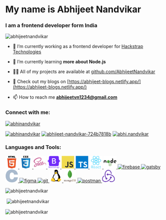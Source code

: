 <h1> My name is Abhijeet Nandvikar</h1>
<h3>I am a frontend developer form India</h3>

<p align="left"> <img src="https://komarev.com/ghpvc/?username=abhijeetnandvikar&label=Profile%20views&color=0e75b6&style=flat" alt="abhijeetnandvikar" /> </p>

- 🔭 I’m currently working as a frontend developer for [Hackstrap Technologies](https://hackstrap.com/)

- 🌱 I’m currently learning **more about Node.js**

- 👨‍💻 All of my projects are available at [github.com/AbhijeetNandvikar](github.com/AbhijeetNandvikar)

- 📝 Check out my blogs on [https://abhijeet-blogs.netlify.app/](https://abhijeet-blogs.netlify.app/)

- 📫 How to reach me **abhijeetvn1234@gmail.com**

<h3 align="left">Connect with me:</h3>
<p align="left"> <a href="https://twitter.com/abhinandvikar" target="blank"><img src="https://img.shields.io/twitter/follow/abhinandvikar?logo=twitter&style=for-the-badge" alt="abhinandvikar" /></a> </p>
<p align="left">
<a href="https://twitter.com/abhinandvikar" target="blank"><img align="center" src="https://cdn.jsdelivr.net/npm/simple-icons@3.0.1/icons/twitter.svg" alt="abhinandvikar" height="30" width="40" /></a>
<a href="https://linkedin.com/in/abhijeet-nandvikar-724b7818b" target="blank"><img align="center" src="https://cdn.jsdelivr.net/npm/simple-icons@3.0.1/icons/linkedin.svg" alt="abhijeet-nandvikar-724b7818b" height="30" width="40" /></a>
<a href="https://instagram.com/abhi.nandvikar" target="blank"><img align="center" src="https://cdn.jsdelivr.net/npm/simple-icons@3.0.1/icons/instagram.svg" alt="abhi.nandvikar" height="30" width="40" /></a>
</p>
<h3 align="left">Languages and Tools:</h3>
<p align="left">

<!-- New Order -->
<a href="https://www.w3.org/html/" target="_blank">
    <img
      src="https://raw.githubusercontent.com/devicons/devicon/master/icons/html5/html5-original-wordmark.svg"
      alt="html5"
      width="40"
      height="40"
    />
  </a>
  <a href="https://www.w3schools.com/css/" target="_blank">
    <img
      src="https://raw.githubusercontent.com/devicons/devicon/master/icons/css3/css3-original-wordmark.svg"
      alt="css3"
      width="40"
      height="40"
    />
  </a>
  <a href="https://sass-lang.com" target="_blank">
    <img
      src="https://raw.githubusercontent.com/devicons/devicon/master/icons/sass/sass-original.svg"
      alt="sass"
      width="40"
      height="40"
    />
  </a>
  <a href="https://getbootstrap.com" target="_blank">
    <img
      src="https://raw.githubusercontent.com/devicons/devicon/master/icons/bootstrap/bootstrap-plain-wordmark.svg"
      alt="bootstrap"
      width="40"
      height="40"
    />
  </a>
  <a
    href="https://developer.mozilla.org/en-US/docs/Web/JavaScript"
    target="_blank"
  >
    <img
      src="https://raw.githubusercontent.com/devicons/devicon/master/icons/javascript/javascript-original.svg"
      alt="javascript"
      width="40"
      height="40"
    />
  </a>
  <a href="https://www.typescriptlang.org/" target="_blank">
    <img
      src="https://raw.githubusercontent.com/devicons/devicon/master/icons/typescript/typescript-original.svg"
      alt="typescript"
      width="40"
      height="40"
    />
  </a>
  <a href="https://reactjs.org/" target="_blank">
    <img
      src="https://raw.githubusercontent.com/devicons/devicon/master/icons/react/react-original-wordmark.svg"
      alt="react"
      width="40"
      height="40"
    />
  </a>
  <a href="https://nodejs.org" target="_blank">
    <img
      src="https://raw.githubusercontent.com/devicons/devicon/master/icons/nodejs/nodejs-original-wordmark.svg"
      alt="nodejs"
      width="40"
      height="40"
    />
  </a>
  <a href="https://firebase.google.com/" target="_blank">
    <img
      src="https://www.vectorlogo.zone/logos/firebase/firebase-icon.svg"
      alt="firebase"
      width="40"
      height="40"
    />
  </a>
  <a href="https://www.gatsbyjs.com/" target="_blank">
    <img
      src="https://www.vectorlogo.zone/logos/gatsbyjs/gatsbyjs-icon.svg"
      alt="gatsby"
      width="40"
      height="40"
    />
  </a>
  
  <a href="https://www.cprogramming.com/" target="_blank">
    <img
      src="https://raw.githubusercontent.com/devicons/devicon/master/icons/c/c-original.svg"
      alt="c"
      width="40"
      height="40"
    />
  </a>
  
  <a href="https://www.figma.com/" target="_blank">
    <img
      src="https://www.vectorlogo.zone/logos/figma/figma-icon.svg"
      alt="figma"
      width="40"
      height="40"
    />
  </a>
 
  
  <a href="https://git-scm.com/" target="_blank">
    <img
      src="https://www.vectorlogo.zone/logos/git-scm/git-scm-icon.svg"
      alt="git"
      width="40"
      height="40"
    />
  </a>
  
  
  <a href="https://www.linux.org/" target="_blank">
    <img
      src="https://raw.githubusercontent.com/devicons/devicon/master/icons/linux/linux-original.svg"
      alt="linux"
      width="40"
      height="40"
    />
  </a>
  <a href="https://www.mongodb.com/" target="_blank">
    <img
      src="https://raw.githubusercontent.com/devicons/devicon/master/icons/mongodb/mongodb-original-wordmark.svg"
      alt="mongodb"
      width="40"
      height="40"
    />
  </a>

  <a href="https://postman.com" target="_blank">
    <img
      src="https://www.vectorlogo.zone/logos/getpostman/getpostman-icon.svg"
      alt="postman"
      width="40"
      height="40"
    />
  </a>
  
  <a href="https://redux.js.org" target="_blank">
    <img
      src="https://raw.githubusercontent.com/devicons/devicon/master/icons/redux/redux-original.svg"
      alt="redux"
      width="40"
      height="40"
    />
  </a>
 
</p>



<p><img align="center" src="https://github-readme-stats.vercel.app/api/top-langs?username=abhijeetnandvikar&show_icons=true&theme=tokyonight" alt="abhijeetnandvikar" /></p>

<p>&nbsp;<img align="center" src="https://github-readme-stats.vercel.app/api?username=abhijeetnandvikar&show_icons=true&locale=en&theme=tokyonight" alt="abhijeetnandvikar" /></p>

<p><img align="center" src="https://github-readme-streak-stats.herokuapp.com/?user=abhijeetnandvikar&theme=tokyonight" alt="abhijeetnandvikar" /></p>
